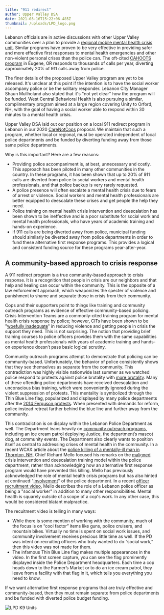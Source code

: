 ```yaml
---
title: "911 redirect"
author: Upper Valley DSA
date: 2021-03-16T15:22:06.485Z
thumbnail: /uploads/LPD_logo.png
---
```

Lebanon officials are in active discussions with other Upper Valley communities over a plan to provide a [regional mobile mental health crisis unit](https://www.vnews.com/Upper-Valley-towns-work-to-create-social-worker-position-39244069). Similar programs have proven to be very effective in providing safer and more effective first responses to mental health emergencies and other non-violent personal crises than the police can. The oft-cited [CAHOOTS program](https://whitebirdclinic.org/what-is-cahoots/) in Eugene, OR responds to thousands of calls per year, diverting approximately 20% of 911 calls away from police. 

The finer details of the proposed Upper Valley program are yet to be released. It's unclear at this point if the intention is to have the social worker accompany police or be the solitary responder. Lebanon City Manager Shaun Mullholand also stated that it's "not yet clear" how the program will be funded. West Central Behavioral Health is also pursuing a similar, complimentary program aimed at a large region covering Unity to Orford, NH, with the goal of having a social worker able to respond within 30 minutes to a mental health crisis.

Upper Valley DSA laid out our position on a local 911 redirect program in Lebanon in our 2020 [CareNotCops](https://uppervalleydsa.org/care-not-cops) proposal. We maintain that such a program, whether local or regional, must be operated independent of local police departments and be funded by diverting funding away from those same police departments. 

Why is this important? Here are a few reasons:
- Providing police accompaniment is, at best, unnecessary and costly. This approach has been piloted in many other communities in the country. In these programs, it has been shown that up to 20% of 911 calls are diverted from police to social workers and mental health professionals, and that police backup is very rarely requested. 
- A police presence will often escalate a mental health crisis due to fears of arrest or violence. Social workers and mental health professionals are better equipped to deescalate these crises and get people the help they need.
- Police training on mental health crisis intervention and deescalation has been shown to be ineffective and is a poor substitute for social work and mental health professionals,  who have years of academic training and hands-on experience.
- If 911 calls are being diverted away from police, municipal funding should similarly be diverted away from police departments in order to fund these alternative first response programs. This provides a logical and consistent funding source for these programs year-after-year. 

## A community-based approach to crisis response

A 911 redirect program is a true community-based approach to crisis response. It is a recognition that people in crisis are our neighbors and that help and healing can occur within the community. This is the opposite of a law enforcement approach, which weaponizes the specter of violence and punishment to shame and separate those in crisis from their community.

Cops and their supporters point to things like training and community outreach programs as evidence of effective community-based policing. Crisis Intervention Teams are a commonly-cited training program for mental health crisis response by police; however, CITs have been shown to be "[woefully inadequate](https://www.npr.org/2020/10/19/924146486/removing-cops-from-behavioral-crisis-calls-we-need-to-change-the-model?utm_campaign=npr&utm_medium=social&utm_term=nprnews&utm_source=twitter.com)" in reducing violence and getting people in crisis the support they need. This is not surprising. The notion that providing brief training courses to police officers provides them with the same capabilities as mental health professionals with years of academic training and hands-on experience doesn’t pass basic logical scrutiny.

Community outreach programs attempt to demonstrate that policing can be community-based. Unfortunately, the behavior of police consistently shows that they see themselves as separate from the community. This contradiction was highly visible nationwide last summer as we watched police respond to protests against police brutality with [more brutality](https://www.nytimes.com/2021/03/20/us/protests-policing-george-floyd.html). Many of these offending police departments have received deescalation and unconscious bias training, which were conveniently ignored during the violent suppression of protests. This mentality is symbolized through the Thin Blue Line flag, popularized and displayed by many police departments after the [2014 Ferguson protests](https://www.themarshallproject.org/2020/06/08/the-short-fraught-history-of-the-thin-blue-line-american-flag). When presented with demands for reform, police instead retreat farther behind the blue line and further away from the community.

This contradiction is on display within the Lebanon Police Department as well. The Department leans heavily on [community outreach programs](https://lebanonnh.gov/467/Community-Outreach), including an ice cream patrol deploying Justice, the department’s mascot dog, at community events. The Department also clearly wants to position itself as central to addressing crises of mental health in the community. In a recent WCAX article about the [police killing of a mentally-ill man in Thornton, NH](https://www.wcax.com/2021/03/17/do-officers-need-more-training-for-crisis-intervention/), Chief Richard Mello focused his remarks on the [maligned](https://www.npr.org/2020/10/19/924146486/removing-cops-from-behavioral-crisis-calls-we-need-to-change-the-model?utm_campaign=npr&utm_medium=social&utm_term=nprnews&utm_source=twitter.com) crisis intervention and deescalation training model within the police department, rather than acknowledging how an alternative first response program would have prevented this killing. Mello has previously acknowledged the role of mental health crisis programs but has also hinted at continued "[involvement](https://www.vnews.com/West-Central-Behavioral-Health-seeks-funds-for-mobile-crisis-unit-36000328)" of the police department. In a recent [officer recruitment video](https://www.facebook.com/watch), Mello describes the role of a Lebanon police officer as being a "social worker" in addition to many other responsibilities. Mental health is squarely outside of a scope of a cop's work. In any other case, this would be considered blatant malpractice. 

The recuitment video is telling in many ways:
- While there is some mention of working with the community, much of the focus is on “cool factor” items like guns, police cruisers, and mountain bikes. Virtually no time is spent on social work issues, and community involvement receives precious little time as well. If the PD was intent on recruiting officers who truly wanted to do “social work,” then this video was not made for them. 
- The infamous Thin Blue Line flag makes multiple appearances in the video. In the first screen capture, you can see the flag prominently displayed inside the Police Department headquarters. Each time a cop heads down to the Farmer’s Market or to do an ice cream patrol, they leave from a facility with that flag in it, which tells you everything you need to know.

If we want alternative first response programs that are truly effective and community-based, then they must remain separate from police departments and be funded with diverted police budget funding.


![LPD K9 Units](/uploads/k9_LPD.png)


